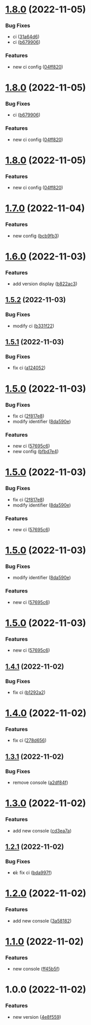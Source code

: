 # [1.8.0](https://github.com/lzjyzq2/learn-use-workflow/compare/v1.7.0...v1.8.0) (2022-11-05)


### Bug Fixes

* ci ([31a64d6](https://github.com/lzjyzq2/learn-use-workflow/commit/31a64d684a7303cee7553f1e44840bcc43a48e3e))
* ci ([b679906](https://github.com/lzjyzq2/learn-use-workflow/commit/b6799069c0965c21202e09e7ee21fda00c645e0f))


### Features

* new ci config ([04ff820](https://github.com/lzjyzq2/learn-use-workflow/commit/04ff82079e8481735f4c5a17bea731407adca695))

# [1.8.0](https://github.com/lzjyzq2/learn-use-workflow/compare/v1.7.0...v1.8.0) (2022-11-05)


### Bug Fixes

* ci ([b679906](https://github.com/lzjyzq2/learn-use-workflow/commit/b6799069c0965c21202e09e7ee21fda00c645e0f))


### Features

* new ci config ([04ff820](https://github.com/lzjyzq2/learn-use-workflow/commit/04ff82079e8481735f4c5a17bea731407adca695))

# [1.8.0](https://github.com/lzjyzq2/learn-use-workflow/compare/v1.7.0...v1.8.0) (2022-11-05)


### Features

* new ci config ([04ff820](https://github.com/lzjyzq2/learn-use-workflow/commit/04ff82079e8481735f4c5a17bea731407adca695))

# [1.7.0](https://github.com/lzjyzq2/learn-use-workflow/compare/v1.6.0...v1.7.0) (2022-11-04)


### Features

* new config ([bcb9fb3](https://github.com/lzjyzq2/learn-use-workflow/commit/bcb9fb3d38e1e17c42c61862905e67f22028863f))

# [1.6.0](https://github.com/lzjyzq2/learn-use-workflow/compare/v1.5.2...v1.6.0) (2022-11-03)


### Features

* add version display ([b822ac3](https://github.com/lzjyzq2/learn-use-workflow/commit/b822ac345e8eb5013f58211fe8681a21aaf62bc3))

## [1.5.2](https://github.com/lzjyzq2/learn-use-workflow/compare/v1.5.1...v1.5.2) (2022-11-03)


### Bug Fixes

* modify ci ([b331f22](https://github.com/lzjyzq2/learn-use-workflow/commit/b331f2216fd43d224d14fe247db5e985f209384d))

## [1.5.1](https://github.com/lzjyzq2/learn-use-workflow/compare/v1.5.0...v1.5.1) (2022-11-03)


### Bug Fixes

* fix ci ([a124052](https://github.com/lzjyzq2/learn-use-workflow/commit/a124052b15819ef9db1ab6f9dac93d5e03fae235))

# [1.5.0](https://github.com/lzjyzq2/learn-use-workflow/compare/v1.4.1...v1.5.0) (2022-11-03)


### Bug Fixes

* fix ci ([2f817e8](https://github.com/lzjyzq2/learn-use-workflow/commit/2f817e85dea5b2ab8e91c510e3e341275d50bb7e))
* modify identifier ([8da590e](https://github.com/lzjyzq2/learn-use-workflow/commit/8da590e22842b4c4c78fb7268ba69bb5a87634ce))


### Features

* new ci ([57695c6](https://github.com/lzjyzq2/learn-use-workflow/commit/57695c667136845ddb3bc524ca3d8e09e9c9f3df))
* new config ([bfbd7e4](https://github.com/lzjyzq2/learn-use-workflow/commit/bfbd7e4a2672b71f25f8f4cb4c5b2d52d88809f5))

# [1.5.0](https://github.com/lzjyzq2/learn-use-workflow/compare/v1.4.1...v1.5.0) (2022-11-03)


### Bug Fixes

* fix ci ([2f817e8](https://github.com/lzjyzq2/learn-use-workflow/commit/2f817e85dea5b2ab8e91c510e3e341275d50bb7e))
* modify identifier ([8da590e](https://github.com/lzjyzq2/learn-use-workflow/commit/8da590e22842b4c4c78fb7268ba69bb5a87634ce))


### Features

* new ci ([57695c6](https://github.com/lzjyzq2/learn-use-workflow/commit/57695c667136845ddb3bc524ca3d8e09e9c9f3df))

# [1.5.0](https://github.com/lzjyzq2/learn-use-workflow/compare/v1.4.1...v1.5.0) (2022-11-03)


### Bug Fixes

* modify identifier ([8da590e](https://github.com/lzjyzq2/learn-use-workflow/commit/8da590e22842b4c4c78fb7268ba69bb5a87634ce))


### Features

* new ci ([57695c6](https://github.com/lzjyzq2/learn-use-workflow/commit/57695c667136845ddb3bc524ca3d8e09e9c9f3df))

# [1.5.0](https://github.com/lzjyzq2/learn-use-workflow/compare/v1.4.1...v1.5.0) (2022-11-03)


### Features

* new ci ([57695c6](https://github.com/lzjyzq2/learn-use-workflow/commit/57695c667136845ddb3bc524ca3d8e09e9c9f3df))

## [1.4.1](https://github.com/lzjyzq2/learn-use-workflow/compare/v1.4.0...v1.4.1) (2022-11-02)


### Bug Fixes

* fix ci ([b1292a2](https://github.com/lzjyzq2/learn-use-workflow/commit/b1292a20930bdc95271337ce6f6c656767817192))

# [1.4.0](https://github.com/lzjyzq2/learn-use-workflow/compare/v1.3.1...v1.4.0) (2022-11-02)


### Features

* fix ci ([278d656](https://github.com/lzjyzq2/learn-use-workflow/commit/278d656d2dcdbafbe1d856188593b7d78bf38d4c))

## [1.3.1](https://github.com/lzjyzq2/learn-use-workflow/compare/v1.3.0...v1.3.1) (2022-11-02)


### Bug Fixes

* remove console ([a2df84f](https://github.com/lzjyzq2/learn-use-workflow/commit/a2df84f355ffd97b0950322e5ddd85e0a0a0a8b3))

# [1.3.0](https://github.com/lzjyzq2/learn-use-workflow/compare/v1.2.1...v1.3.0) (2022-11-02)


### Features

* add new console ([cd3ea7a](https://github.com/lzjyzq2/learn-use-workflow/commit/cd3ea7abc2b6e3ccd80dc4b57d2414e7df7581c5))

## [1.2.1](https://github.com/lzjyzq2/learn-use-workflow/compare/v1.2.0...v1.2.1) (2022-11-02)


### Bug Fixes

* **ci:** fix ci ([bda997f](https://github.com/lzjyzq2/learn-use-workflow/commit/bda997fc9cd0a1141f2e4639f28580cc70544cdf))

# [1.2.0](https://github.com/lzjyzq2/learn-use-workflow/compare/v1.1.0...v1.2.0) (2022-11-02)


### Features

* add new console ([3a58182](https://github.com/lzjyzq2/learn-use-workflow/commit/3a58182321fdc67337ea9293c04ef8f15a3bbebf))

# [1.1.0](https://github.com/lzjyzq2/learn-use-workflow/compare/v1.0.0...v1.1.0) (2022-11-02)


### Features

* new console ([ff45b5f](https://github.com/lzjyzq2/learn-use-workflow/commit/ff45b5f5b7191c0ada9bd4da3a86a6ecc922851c))

# 1.0.0 (2022-11-02)


### Features

* new version ([4e8f559](https://github.com/lzjyzq2/learn-use-workflow/commit/4e8f559bc78e25b1a272616d64243bd715f97b47))
